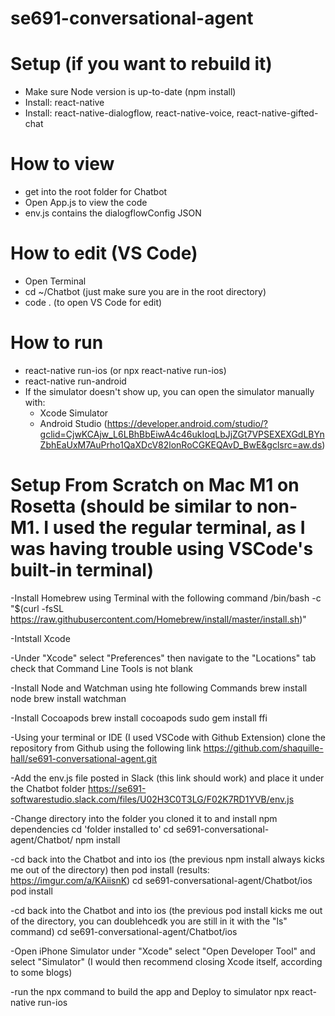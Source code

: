 # se691-conversational-agent

# Setup (if you want to rebuild it)
- Make sure Node version is up-to-date (npm install)
- Install: react-native
- Install: react-native-dialogflow, react-native-voice, react-native-gifted-chat

# How to view
- get into the root folder for Chatbot
- Open App.js to view the code
- env.js contains the dialogflowConfig JSON

# How to edit (VS Code)
- Open Terminal
- cd ~/Chatbot (just make sure you are in the root directory)
- code . (to open VS Code for edit)

# How to run
- react-native run-ios (or npx react-native run-ios)
- react-native run-android
- If the simulator doesn't show up, you can open the simulator manually with:
  + Xcode Simulator
  + Android Studio (https://developer.android.com/studio/?gclid=CjwKCAjw_L6LBhBbEiwA4c46ukIoqLbJjZGt7VPSEXEXGdLBYnZbhEaUxM7AuPrho1QaXDcV82lonRoCGKEQAvD_BwE&gclsrc=aw.ds)


# Setup From Scratch on Mac M1 on Rosetta (should be similar to non-M1.  I used the regular terminal, as I was having trouble using VSCode's built-in terminal)

-Install Homebrew using Terminal with the following command
/bin/bash -c "$(curl -fsSL https://raw.githubusercontent.com/Homebrew/install/master/install.sh)"

-Intstall Xcode

-Under "Xcode" select "Preferences" then navigate to the "Locations" tab check that Command Line Tools is not blank

-Install Node and Watchman using hte following Commands
brew install node
brew install watchman

-Install Cocoapods
brew install cocoapods
sudo gem install ffi

-Using your terminal or IDE (I used VSCode with Github Extension) clone the repository from Github using the following link
https://github.com/shaquille-hall/se691-conversational-agent.git

-Add the env.js file posted in Slack (this link should work) and place it under the Chatbot folder
https://se691-softwarestudio.slack.com/files/U02H3C0T3LG/F02K7RD1YVB/env.js

-Change directory into the folder you cloned it to and install npm dependencies
cd 'folder installed to'
cd se691-conversational-agent/Chatbot/
npm install

-cd back into the Chatbot and into ios (the previous npm install always kicks me out of the directory) then pod install (results: https://imgur.com/a/KAiisnK)
cd se691-conversational-agent/Chatbot/ios
pod install

-cd back into the Chatbot and into ios (the previous pod install kicks me out of the directory, you can doublehcedk you are still in it with the "ls" command)
cd se691-conversational-agent/Chatbot/ios

-Open iPhone Simulator under "Xcode" select "Open Developer Tool" and select "Simulator" (I would then recommend closing Xcode itself, according to some blogs)

-run the npx command to build the app and Deploy to simulator
npx react-native run-ios
